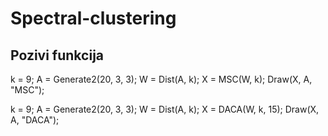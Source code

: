 # Spectral-clustering


## Pozivi funkcija

k = 9; A = Generate2(20, 3, 3); W = Dist(A, k); X = MSC(W, k); Draw(X, A, "MSC");

k = 9; A = Generate2(20, 3, 3); W = Dist(A, k); X = DACA(W, k, 15); Draw(X, A, "DACA");

